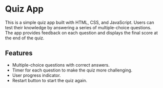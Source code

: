 # Quiz App

This is a simple quiz app built with HTML, CSS, and JavaScript. Users can test their knowledge by answering a series of multiple-choice questions. The app provides feedback on each question and displays the final score at the end of the quiz.

## Features

- Multiple-choice questions with correct answers.
- Timer for each question to make the quiz more challenging.
- User progress indicator.
- Restart button to start the quiz again.



